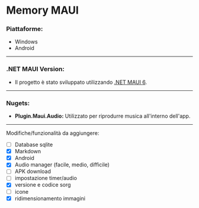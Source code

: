 # Memory MAUI

### Piattaforme:
- Windows
- Android
---
### .NET MAUI Version:
- Il progetto è stato sviluppato utilizzando [.NET MAUI 6](https://learn.microsoft.com/it-it/dotnet/maui/what-is-maui?view=net-maui-6.0).
---
### Nugets:
- **Plugin.Maui.Audio:** Utilizzato per riprodurre musica all'interno dell'app.
---
Modifiche/funzionalità da aggiungere:
- [ ] Database sqlite
- [x] Markdown
- [x] Android
- [x] Audio manager (facile, medio, difficile)
- [ ] APK download
- [ ] impostazione timer/audio
- [x] versione e codice sorg
- [ ] icone
- [x] ridimensionamento immagini
